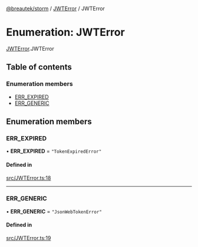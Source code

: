 [@breautek/storm](../README.md) / [JWTError](../modules/JWTError.md) / JWTError

# Enumeration: JWTError

[JWTError](../modules/JWTError.md).JWTError

## Table of contents

### Enumeration members

- [ERR\_EXPIRED](JWTError.JWTError-1.md#err_expired)
- [ERR\_GENERIC](JWTError.JWTError-1.md#err_generic)

## Enumeration members

### ERR\_EXPIRED

• **ERR\_EXPIRED** = `"TokenExpiredError"`

#### Defined in

[src/JWTError.ts:18](https://github.com/breautek/storm/blob/0825061/src/JWTError.ts#L18)

___

### ERR\_GENERIC

• **ERR\_GENERIC** = `"JsonWebTokenError"`

#### Defined in

[src/JWTError.ts:19](https://github.com/breautek/storm/blob/0825061/src/JWTError.ts#L19)
